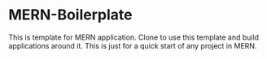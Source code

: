 # MERN-Boilerplate
This is template for MERN application. Clone to use this template and build applications around it. This is just for a quick start of any project in MERN.
